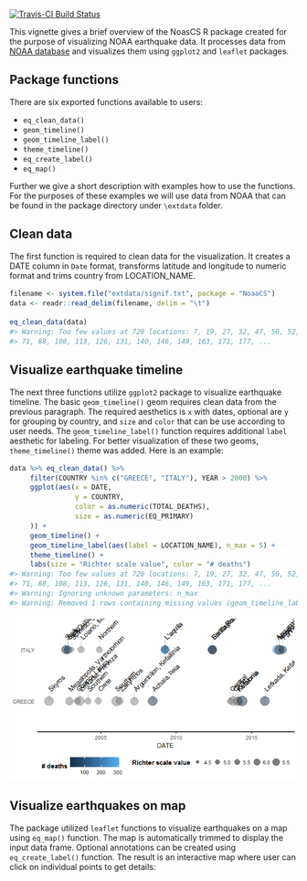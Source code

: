 
<!-- README.md is generated from README.Rmd. Please edit that file -->
[![Travis-CI Build Status](https://travis-ci.org/clems/NoaaCS.svg?branch=master)](https://travis-ci.org/clems/NoaaCS)

This vignette gives a brief overview of the NoasCS R package created for the purpose of visualizing NOAA earthquake data. It processes data from [NOAA database](https://www.ngdc.noaa.gov/nndc/struts/form?t=101650&s=1&d=1) and visualizes them using `ggplot2` and `leaflet` packages.

Package functions
-----------------

There are six exported functions available to users:

-   `eq_clean_data()`
-   `geom_timeline()`
-   `geom_timeline_label()`
-   `theme_timeline()`
-   `eq_create_label()`
-   `eq_map()`

Further we give a short description with examples how to use the functions. For the purposes of these examples we will use data from NOAA that can be found in the package directory under `\extdata` folder.

Clean data
----------

The first function is required to clean data for the visualization. It creates a DATE column in `Date` format, transforms latitude and longitude to numeric format and trims country from LOCATION\_NAME.

``` r
filename <- system.file("extdata/signif.txt", package = "NoaaCS")
data <- readr::read_delim(filename, delim = "\t")

eq_clean_data(data)
#> Warning: Too few values at 720 locations: 7, 19, 27, 32, 47, 50, 52, 53,
#> 71, 88, 108, 113, 126, 131, 140, 146, 149, 163, 171, 177, ...
```

Visualize earthquake timeline
-----------------------------

The next three functions utilize `ggplot2` package to visualize earthquake timeline. The basic `geom_timeline()` geom requires clean data from the previous paragraph. The required aesthetics is `x` with dates, optional are `y` for grouping by country, and `size` and `color` that can be use according to user needs. The `geom_timeline_label()` function requires additional `label` aesthetic for labeling. For better visualization of these two geoms, `theme_timeline()` theme was added. Here is an example:

``` r
data %>% eq_clean_data() %>%
     filter(COUNTRY %in% c("GREECE", "ITALY"), YEAR > 2000) %>%
     ggplot(aes(x = DATE,
                y = COUNTRY,
                color = as.numeric(TOTAL_DEATHS),
                size = as.numeric(EQ_PRIMARY)
     )) +
     geom_timeline() +
     geom_timeline_label(aes(label = LOCATION_NAME), n_max = 5) +
     theme_timeline() +
     labs(size = "Richter scale value", color = "# deaths")
#> Warning: Too few values at 720 locations: 7, 19, 27, 32, 47, 50, 52, 53,
#> 71, 88, 108, 113, 126, 131, 140, 146, 149, 163, 171, 177, ...
#> Warning: Ignoring unknown parameters: n_max
#> Warning: Removed 1 rows containing missing values (geom_timeline_label).
```

![](README-eq_timeline_example-1.png)

Visualize earthquakes on map
----------------------------

The package utilized `leaflet` functions to visualize earthquakes on a map using `eq_map()` function. The map is automatically trimmed to display the input data frame. Optional annotations can be created using `eq_create_label()` function. The result is an interactive map where user can click on individual points to get details:
